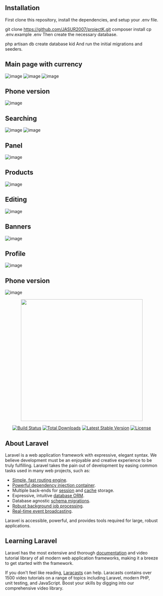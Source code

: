## Installation
First clone this repository, install the dependencies, and setup your .env file.

git clone https://github.com/JASUR2007/projectK.git
composer install
cp .env.example .env
Then create the necessary database.

php artisan db
create database kid
And run the initial migrations and seeders.



## Main page with currency
![image](https://github.com/JASUR2007/projectK/assets/62153427/d3feed4b-98f0-4154-be78-b3317a2a4cf8)
![image](https://github.com/JASUR2007/projectK/assets/62153427/635dd341-eb70-4cff-b0b9-3005dfd7dff8)
![image](https://github.com/JASUR2007/projectK/assets/62153427/f2d06de5-b540-4c44-8ec0-97857b0411ca)
## Phone version
![image](https://github.com/JASUR2007/projectK/assets/62153427/4fbd6df6-853a-4d60-89cc-faf41cc83261)

## Searching
![image](https://github.com/JASUR2007/projectK/assets/62153427/d97bdd65-7c0b-4eb1-9940-756677d47097)
![image](https://github.com/JASUR2007/projectK/assets/62153427/ab08a6fe-414a-412c-a582-cb5eda93ef39)
## Panel
![image](https://github.com/JASUR2007/projectK/assets/62153427/023ead82-db38-4bd2-87ba-46e24961cb0d)
## Products
![image](https://github.com/JASUR2007/projectK/assets/62153427/aec0229e-7b61-4d50-9af2-b02ac66b4f37)
## Editing
![image](https://github.com/JASUR2007/projectK/assets/62153427/6f69e3c7-70c5-4e48-8b95-0ff8fca2fba4)
## Banners
![image](https://github.com/JASUR2007/projectK/assets/62153427/813ac714-0b09-489b-9ecb-08538c8438c6)
## Profile
![image](https://github.com/JASUR2007/projectK/assets/62153427/57b1be77-68fe-4261-947c-7bf86078cf58)
## Phone version
![image](https://github.com/JASUR2007/projectK/assets/62153427/0b2f5f0d-edfd-4671-a953-deda3a15c22a)

<p align="center"><a href="https://laravel.com" target="_blank"><img src="https://raw.githubusercontent.com/laravel/art/master/logo-lockup/5%20SVG/2%20CMYK/1%20Full%20Color/laravel-logolockup-cmyk-red.svg" width="400"></a></p>

<p align="center">
<a href="https://travis-ci.org/laravel/framework"><img src="https://travis-ci.org/laravel/framework.svg" alt="Build Status"></a>
<a href="https://packagist.org/packages/laravel/framework"><img src="https://img.shields.io/packagist/dt/laravel/framework" alt="Total Downloads"></a>
<a href="https://packagist.org/packages/laravel/framework"><img src="https://img.shields.io/packagist/v/laravel/framework" alt="Latest Stable Version"></a>
<a href="https://packagist.org/packages/laravel/framework"><img src="https://img.shields.io/packagist/l/laravel/framework" alt="License"></a>
</p>

## About Laravel

Laravel is a web application framework with expressive, elegant syntax. We believe development must be an enjoyable and creative experience to be truly fulfilling. Laravel takes the pain out of development by easing common tasks used in many web projects, such as:

- [Simple, fast routing engine](https://laravel.com/docs/routing).
- [Powerful dependency injection container](https://laravel.com/docs/container).
- Multiple back-ends for [session](https://laravel.com/docs/session) and [cache](https://laravel.com/docs/cache) storage.
- Expressive, intuitive [database ORM](https://laravel.com/docs/eloquent).
- Database agnostic [schema migrations](https://laravel.com/docs/migrations).
- [Robust background job processing](https://laravel.com/docs/queues).
- [Real-time event broadcasting](https://laravel.com/docs/broadcasting).

Laravel is accessible, powerful, and provides tools required for large, robust applications.

## Learning Laravel

Laravel has the most extensive and thorough [documentation](https://laravel.com/docs) and video tutorial library of all modern web application frameworks, making it a breeze to get started with the framework.

If you don't feel like reading, [Laracasts](https://laracasts.com) can help. Laracasts contains over 1500 video tutorials on a range of topics including Laravel, modern PHP, unit testing, and JavaScript. Boost your skills by digging into our comprehensive video library.


